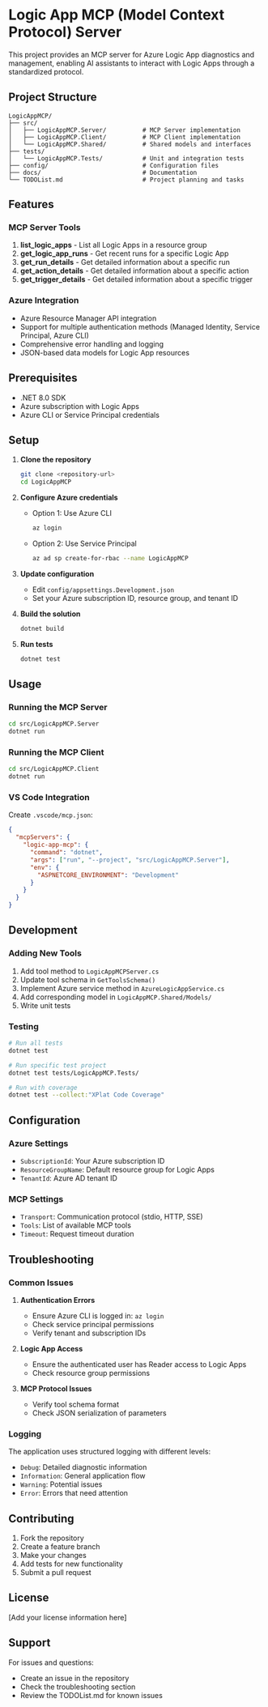 # Logic App MCP (Model Context Protocol) Server

This project provides an MCP server for Azure Logic App diagnostics and management, enabling AI assistants to interact with Logic Apps through a standardized protocol.

## Project Structure

```
LogicAppMCP/
├── src/
│   ├── LogicAppMCP.Server/          # MCP Server implementation
│   ├── LogicAppMCP.Client/          # MCP Client implementation
│   └── LogicAppMCP.Shared/          # Shared models and interfaces
├── tests/
│   └── LogicAppMCP.Tests/           # Unit and integration tests
├── config/                          # Configuration files
├── docs/                            # Documentation
└── TODOList.md                      # Project planning and tasks
```

## Features

### MCP Server Tools

1. **list_logic_apps** - List all Logic Apps in a resource group
2. **get_logic_app_runs** - Get recent runs for a specific Logic App
3. **get_run_details** - Get detailed information about a specific run
4. **get_action_details** - Get detailed information about a specific action
5. **get_trigger_details** - Get detailed information about a specific trigger

### Azure Integration

- Azure Resource Manager API integration
- Support for multiple authentication methods (Managed Identity, Service Principal, Azure CLI)
- Comprehensive error handling and logging
- JSON-based data models for Logic App resources

## Prerequisites

- .NET 8.0 SDK
- Azure subscription with Logic Apps
- Azure CLI or Service Principal credentials

## Setup

1. **Clone the repository**
   ```bash
   git clone <repository-url>
   cd LogicAppMCP
   ```

2. **Configure Azure credentials**
   - Option 1: Use Azure CLI
     ```bash
     az login
     ```
   - Option 2: Use Service Principal
     ```bash
     az ad sp create-for-rbac --name LogicAppMCP
     ```

3. **Update configuration**
   - Edit `config/appsettings.Development.json`
   - Set your Azure subscription ID, resource group, and tenant ID

4. **Build the solution**
   ```bash
   dotnet build
   ```

5. **Run tests**
   ```bash
   dotnet test
   ```

## Usage

### Running the MCP Server

```bash
cd src/LogicAppMCP.Server
dotnet run
```

### Running the MCP Client

```bash
cd src/LogicAppMCP.Client
dotnet run
```

### VS Code Integration

Create `.vscode/mcp.json`:

```json
{
  "mcpServers": {
    "logic-app-mcp": {
      "command": "dotnet",
      "args": ["run", "--project", "src/LogicAppMCP.Server"],
      "env": {
        "ASPNETCORE_ENVIRONMENT": "Development"
      }
    }
  }
}
```

## Development

### Adding New Tools

1. Add tool method to `LogicAppMCPServer.cs`
2. Update tool schema in `GetToolsSchema()`
3. Implement Azure service method in `AzureLogicAppService.cs`
4. Add corresponding model in `LogicAppMCP.Shared/Models/`
5. Write unit tests

### Testing

```bash
# Run all tests
dotnet test

# Run specific test project
dotnet test tests/LogicAppMCP.Tests/

# Run with coverage
dotnet test --collect:"XPlat Code Coverage"
```

## Configuration

### Azure Settings

- `SubscriptionId`: Your Azure subscription ID
- `ResourceGroupName`: Default resource group for Logic Apps
- `TenantId`: Azure AD tenant ID

### MCP Settings

- `Transport`: Communication protocol (stdio, HTTP, SSE)
- `Tools`: List of available MCP tools
- `Timeout`: Request timeout duration

## Troubleshooting

### Common Issues

1. **Authentication Errors**
   - Ensure Azure CLI is logged in: `az login`
   - Check service principal permissions
   - Verify tenant and subscription IDs

2. **Logic App Access**
   - Ensure the authenticated user has Reader access to Logic Apps
   - Check resource group permissions

3. **MCP Protocol Issues**
   - Verify tool schema format
   - Check JSON serialization of parameters

### Logging

The application uses structured logging with different levels:
- `Debug`: Detailed diagnostic information
- `Information`: General application flow
- `Warning`: Potential issues
- `Error`: Errors that need attention

## Contributing

1. Fork the repository
2. Create a feature branch
3. Make your changes
4. Add tests for new functionality
5. Submit a pull request

## License

[Add your license information here]

## Support

For issues and questions:
- Create an issue in the repository
- Check the troubleshooting section
- Review the TODOList.md for known issues 